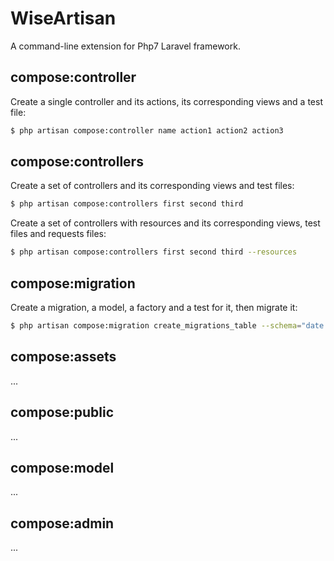# WiseArtisan

A command-line extension for Php7 Laravel framework.

## compose:controller

Create a single controller and its actions, its corresponding views and a test file:
```bash
$ php artisan compose:controller name action1 action2 action3
``` 
## compose:controllers

Create a set of controllers and its corresponding views and test files:
```bash
$ php artisan compose:controllers first second third
``` 
Create a set of controllers with resources and its corresponding views, test files and requests files:
```bash
$ php artisan compose:controllers first second third --resources
``` 
## compose:migration

Create a migration, a model, a factory and a test for it, then migrate it:
```bash
$ php artisan compose:migration create_migrations_table --schema="date:date,name,age:int,user:int:unsigned:foreign"
``` 
## compose:assets

...

## compose:public

...

## compose:model

...

## compose:admin

...
